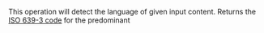 This operation will detect the language of given input content. Returns the <a href="http://www-01.sil.org/iso639-3/codes.asp">ISO 639-3 code</a> for the predominant 
